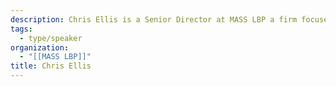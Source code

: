 ```yaml
---
description: Chris Ellis is a Senior Director at MASS LBP a firm focused on strengthening the connection between people and government through better democracy.
tags:
  - type/speaker
organization:
  - "[[MASS LBP]]"
title: Chris Ellis
---
```

